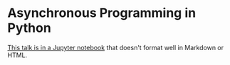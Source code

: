# Asynchronous Programming in Python

[This talk is in a Jupyter notebook](./asyncio.ipynb) that doesn't format well in Markdown or HTML.
